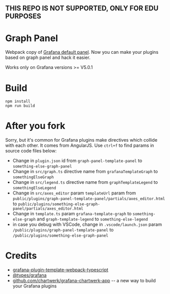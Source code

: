 ## THIS REPO IS NOT SUPPORTED, ONLY FOR EDU PURPOSES


# Graph Panel

Webpack copy of [Grafana default panel](http://docs.grafana.org/features/panels/graph/). 
Now you can make your plugins based on graph panel and hack it easier.

Works only on Grafana versions >= V5.0.1 

# Build

```
npm install
npm run build
```

# After you fork

Sorry, but it's common for Grafana plugins make directives which collide with each other. It comes from AngularJS.
Use `ctrl+f` to find params in source code files below: 

* Change in `plugin.json` id from `graph-panel-template-panel` to `something-else-graph-panel`
* Change in `src/graph.ts` directive name from `grafanaTemplateGraph` to `somethingElseGraph`
* Change in `src/legend.ts` directive name from `graphTemplateLegend` to `somethingElseLegend`
* Change in `src/axes_editor` param `templateUrl` param from `public/plugins/graph-panel-template-panel/partials/axes_editor.html` to `public/plugins/something-else-graph-panel/partials/axes_editor.html`
* Change in `template.ts` param `grafana-template-graph` to `something-else-graph` and `graph-template-legend` to `something-else-legend`
* in case you debug with VSCode, change in `.vscode/launch.json` param `/public/plugins/graph-panel-template-panel` to `/public/plugins/something-else-graph-panel`

# Credits

* [grafana-plugin-template-webpack-typescript](https://github.com/CorpGlory/grafana-plugin-template-webpack-typescript) 
* [@types/grafana](https://github.com/CorpGlory/types-grafana)
* [github.com/chartwerk/grafana-chartwerk-app](https://github.com/chartwerk/grafana-chartwerk-app) -- a new way to build your Grafana plugins
